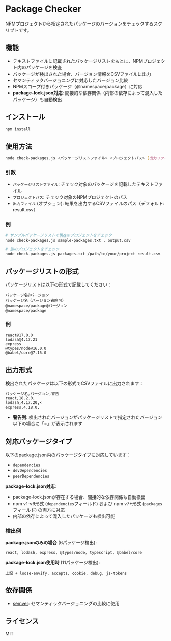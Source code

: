 # Package Checker

NPMプロジェクトから指定されたパッケージのバージョンをチェックするスクリプトです。

## 機能

- テキストファイルに記載されたパッケージリストをもとに、NPMプロジェクト内のパッケージを検査
- パッケージが検出された場合、バージョン情報をCSVファイルに出力
- セマンティックバージョニングに対応したバージョン比較
- NPMスコープ付きパッケージ（@namespace/package）に対応
- **package-lock.json対応**: 間接的な依存関係（内部の依存によって混入したパッケージ）も自動検出

## インストール

```bash
npm install
```

## 使用方法

```bash
node check-packages.js <パッケージリストファイル> <プロジェクトパス> [出力ファイル]
```

### 引数

- `パッケージリストファイル`: チェック対象のパッケージを記載したテキストファイル
- `プロジェクトパス`: チェック対象のNPMプロジェクトのパス
- `出力ファイル` (オプション): 結果を出力するCSVファイルのパス（デフォルト: result.csv）

### 例

```bash
# サンプルパッケージリストで現在のプロジェクトをチェック
node check-packages.js sample-packages.txt . output.csv

# 別のプロジェクトをチェック
node check-packages.js packages.txt /path/to/your/project result.csv
```

## パッケージリストの形式

パッケージリストは以下の形式で記載してください：

```
パッケージ名@バージョン
パッケージ名（バージョン省略可）
@namespace/package@バージョン
@namespace/package
```

### 例

```
react@17.0.0
lodash@4.17.21
express
@types/node@16.0.0
@babel/core@7.15.0
```

## 出力形式

検出されたパッケージは以下の形式でCSVファイルに出力されます：

```csv
パッケージ名,バージョン,警告
react,18.2.0,
lodash,4.17.20,×
express,4.18.0,
```

- **警告列**: 検出されたバージョンがパッケージリストで指定されたバージョン以下の場合に「×」が表示されます

## 対応パッケージタイプ

以下のpackage.json内のパッケージタイプに対応しています：

- `dependencies`
- `devDependencies` 
- `peerDependencies`

**package-lock.json対応**:
- package-lock.jsonが存在する場合、間接的な依存関係も自動検出
- npm v1-v6形式 (`dependencies`フィールド) および npm v7+形式 (`packages`フィールド) の両方に対応
- 内部の依存によって混入したパッケージも検出可能

### 検出例

**package.jsonのみの場合** (6パッケージ検出):
```
react, lodash, express, @types/node, typescript, @babel/core
```

**package-lock.json使用時** (11パッケージ検出):
```
上記 + loose-envify, accepts, cookie, debug, js-tokens
```

## 依存関係

- [semver](https://www.npmjs.com/package/semver): セマンティックバージョニングの比較に使用

## ライセンス

MIT
